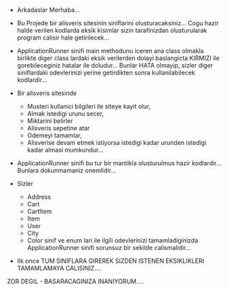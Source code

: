 

   - Arkadaslar Merhaba...

   - Bu Projede bir alisveris sitesinin siniflarini olusturacaksiniz... Cogu hazir halde verilen kodlarda eksik kisimlar 
    sizin tarafinizdan olusturularak program calisir hale getirilecek...

   - ApplicationRunner sinifi main methodunu iceren ana class olmakla birlikte diger class lardaki eksik verilerden dolayi
    baslangicta KIRMIZI ile gorebileceginiz hatalar ile doludur... Bunlar HATA olmayip, sizler diger siniflardaki odevlerinizi 
    yerine getirdikten sonra kullanilabilecek kodlardir...

   - Bir alisveris sitesinde 
     - Musteri kullanici bilgileri ile siteye kayit olur,
     - Almak istedigi urunu secer,
     - Miktarini belirler
     - Alisveris sepetine atar
     - Odemeyi tamamlar,
     - Alisverise devam etmek istiyorsa istedigi kadar urunden istedigi kadar almasi mumkundur...

   - ApplicationRunner sinifi bu tur bir mantikla olusturulmus hazir kodlardir... Bunlara dokunmamaniz onemlidir...
   - Sizler
     - Address
     - Cart
     - CartItem
     - Item
     - User
     - City
     - Color sinif ve enum lari ile ilgili odevlerinizi tamamladiginizda ApplicationRunner sinifi sorunsuz bir sekilde calismalidir...
     
   - Ilk once TUM SINIFLARA GIREREK SIZDEN ISTENEN EKSIKLIKLERI TAMAMLAMAYA CALISINIZ....

   ZOR DEGIL - BASARACAGINIZA INANIYORUM....
   
